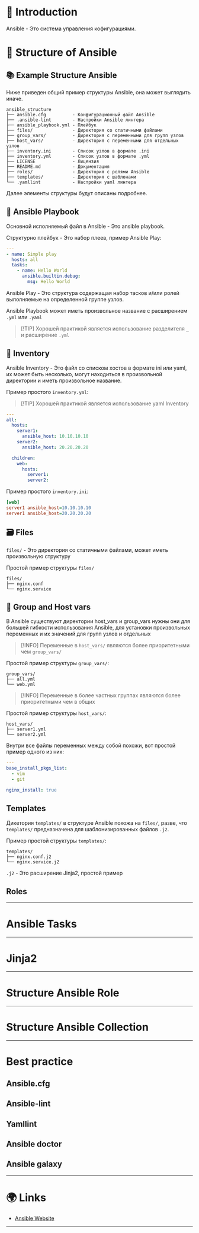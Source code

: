 # 📖 Introduction

Ansible - Это система управления кофигурациями.

# 🤔 Structure of Ansible

## 📚 Example Structure Ansible

Ниже приведен общий пример структуры Ansible, она может выглядить иначе.

```shell
ansible_structure
├── ansible.cfg          - Конфигурационный файл Ansible
├── .ansible-lint        - Настройки Ansible линтера
├── ansible_playbook.yml - Плейбук
├── files/               - Директория со статичными файлами
├── group_vars/          - Директория с переменными для групп узлов
├── host_vars/           - Директория с переменными для отдельных узлов
├── inventory.ini        - Список узлов в формате .ini
├── inventory.yml        - Список узлов в формате .yml
├── LICENSE              - Лицензия
├── README.md            - Документация
├── roles/               - Директория с ролями Ansible
├── templates/           - Директория с шаблонами
└── .yamllint            - Настройки yaml линтера
```

Далее элементы структуры будут описаны подробнее.

## 📑 Ansible Playbook

Основной исполняемый файл в Ansible - Это ansible playbook.

Структурно плейбук - Это набор плеев, пример Ansible Play:

```yaml
---
- name: Simple play
  hosts: all
  tasks:
    - name: Hello World
      ansible.builtin.debug:
        msg: Hello World
```

Ansible Play - Это структура содержащая набор тасков и/или ролей выполняемые на определенной группе узлов.

Ansible Playbook может иметь произвольное название с расширением `.yml` или `.yaml`

>[!TIP] Хорошей практикой является использование разделителя `_` и расширение `.yml`

## 📄 Inventory

Ansible Inventory - Это файл со списком хостов в формате ini или yaml, их может быть несколько, могут находиться в произвольной директории и иметь произвольное название.

Пример простого `inventory.yml`:

>[!TIP] Хорошей практикой является использование yaml Inventory

```yaml
---
all:
  hosts:
    server1:
      ansible_host: 10.10.10.10
    server2:
      ansible_host: 20.20.20.20

  children:
    web:
      hosts:
        server1:
        server2:
```

Пример простого `inventory.ini`:

```ini
[web]
server1 ansible_host=10.10.10.10
server1 ansible_host=20.20.20.20
```

## 🗃️ Files

`files/` - Это директория со статичными файлами, может иметь произвольную структуру

Простой пример структуры `files/`

```shell
files/
├── nginx.conf
└── nginx.service
```

## 👥 Group and Host vars

В Ansible существуют директории host_vars и group_vars нужны они для большей гибкости использования Ansible, для установки произвольных переменных и их значений для групп узлов и отдельных

>[!INFO] Переменные в `host_vars/` являются более приоритетными чем `group_vars/`

Простой пример структуры `group_vars/`:

```shell
group_vars/
├── all.yml
└── web.yml
```

>[!INFO] Переменные в более частных группах являются более приоритетными чем в общих

Простой пример структуры `host_vars/`:

```shell
host_vars/
├── server1.yml
└── server2.yml
```

Внутри все файлы переменных между собой похожи, вот простой пример одного из них:

```yaml
---
base_install_pkgs_list:
  - vim
  - git

nginx_install: true
```

## Templates

Дикетория `templates/` в структуре Ansible похожа на `files/`, разве, что `templates/` предназначена для шаблонизированных файлов `.j2`.

Пример простой структуры `templates/`:

```shell
templates/
├── nginx.conf.j2
└── nginx.service.j2
```

`.j2` - Это расширение Jinja2, простой пример

## Roles

---

# Ansible Tasks

---

# Jinja2

---

# Structure Ansible Role

---

# Structure Ansible Collection

---

# Best practice

## Ansible.cfg

## Ansible-lint

## Yamllint

## Ansible doctor

## Ansible galaxy

---

# 🌍 Links

- [Ansible Website](https://www.ansible.com)

---
